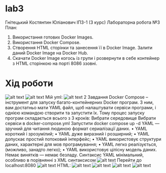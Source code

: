 # lab3
Гнітецький Костянтин Юліанович ІПЗ-1 (3 курс)
Лабораторна робота №3
План:
1.	Використання готових Docker Images.
2.	Використання Docker Compose.
3.	Створення HTML сторінки та занесення її в Docker Image. Залити даний Docker Image на Docker Hub.
4.	Скачати Docker Image когось із групи і розвернути в себе контейнер з HTML сторінкою на порті 8086 ззовні.
# Хід роботи
![alt text](https://cdn.discordapp.com/attachments/847890019908583494/1034112982940131328/unknown.png)
![alt text](https://cdn.discordapp.com/attachments/847890019908583494/1034113373786341507/unknown.png)
Мій yml:
![alt text](https://cdn.discordapp.com/attachments/847890019908583494/1034113634080673902/unknown.png)
2 Завдання
Docker Compose – інструмент для запуску багато-контейнерних Docker програм. З ним, вам достатньо мати YAML файл, щоб налаштувати сервіси програми, і однією командою створити та запустити їх. Тому процес запуску програм складається всього з 3 кроків:
Вибрати середовище
Вибрати сервіси в docker-compose.yml
Запустити docker compose up -d
YAML — зручний для читання людиною формат сериалізації даних.
•	YAML короткий і зрозумілий;
•	YAML дуже виразний і розширний;
•	YAML допускає простий потоковий інтерфейс;
•	YAML використовує структури даних, характерні для мов програмування;
•	YAML легко реалізується, (можливо, занадто легко);
•	YAML використовує цілісну модель даних. Немає винятків — немає безладу.
Синтаксис YAML мінімальний, особливо в порівнянні з XML синтаксисом
![alt text](https://cdn.discordapp.com/attachments/847890019908583494/1034113749902164108/unknown.png)
Перейти до localhost:8080
![alt text](https://cdn.discordapp.com/attachments/847890019908583494/1034113859750998066/unknown.png)
HTML:
![alt text](https://cdn.discordapp.com/attachments/847890019908583494/1034113958732365934/unknown.png)
![alt text](https://cdn.discordapp.com/attachments/847890019908583494/1034114157630455828/unknown.png)
![alt text](https://cdn.discordapp.com/attachments/847890019908583494/1034114173841444914/unknown.png)
![alt text](https://cdn.discordapp.com/attachments/847890019908583494/1034114336286855208/unknown.png)
